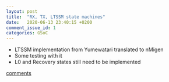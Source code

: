 ```yaml
---
layout: post
title:  "RX, TX, LTSSM state machines"
date:   2020-06-13 23:40:15 +0200
comment_issue_id: 1
categories: GSoC
---
```

- LTSSM implementation from Yumewatari translated to nMigen
- Some testing with it
- L0 and Recovery states still need to be implemented

[comments][comments]

[git]: https://github.com/ECP5-PCIe/ECP5-PCIe
[Comments]: https://github.com/ECP5-PCIe/ECP5-PCIe.github.io/issues/11